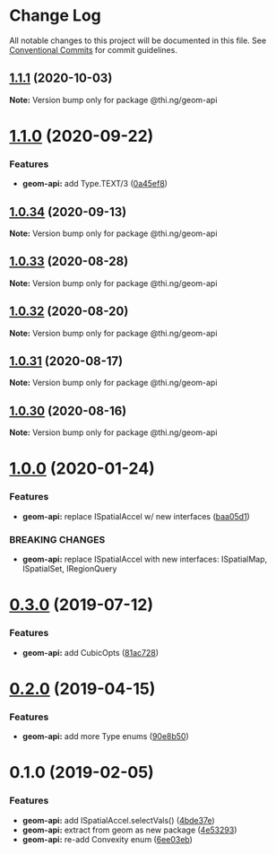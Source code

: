 # Change Log

All notable changes to this project will be documented in this file.
See [Conventional Commits](https://conventionalcommits.org) for commit guidelines.

## [1.1.1](https://github.com/thi-ng/umbrella/compare/@thi.ng/geom-api@1.1.0...@thi.ng/geom-api@1.1.1) (2020-10-03)

**Note:** Version bump only for package @thi.ng/geom-api





# [1.1.0](https://github.com/thi-ng/umbrella/compare/@thi.ng/geom-api@1.0.34...@thi.ng/geom-api@1.1.0) (2020-09-22)


### Features

* **geom-api:** add Type.TEXT/3 ([0a45ef8](https://github.com/thi-ng/umbrella/commit/0a45ef8aa99d3dab1bb98c503cf87d1bef0ab8e2))





## [1.0.34](https://github.com/thi-ng/umbrella/compare/@thi.ng/geom-api@1.0.33...@thi.ng/geom-api@1.0.34) (2020-09-13)

**Note:** Version bump only for package @thi.ng/geom-api





## [1.0.33](https://github.com/thi-ng/umbrella/compare/@thi.ng/geom-api@1.0.32...@thi.ng/geom-api@1.0.33) (2020-08-28)

**Note:** Version bump only for package @thi.ng/geom-api





## [1.0.32](https://github.com/thi-ng/umbrella/compare/@thi.ng/geom-api@1.0.31...@thi.ng/geom-api@1.0.32) (2020-08-20)

**Note:** Version bump only for package @thi.ng/geom-api





## [1.0.31](https://github.com/thi-ng/umbrella/compare/@thi.ng/geom-api@1.0.30...@thi.ng/geom-api@1.0.31) (2020-08-17)

**Note:** Version bump only for package @thi.ng/geom-api





## [1.0.30](https://github.com/thi-ng/umbrella/compare/@thi.ng/geom-api@1.0.29...@thi.ng/geom-api@1.0.30) (2020-08-16)

**Note:** Version bump only for package @thi.ng/geom-api





# [1.0.0](https://github.com/thi-ng/umbrella/compare/@thi.ng/geom-api@0.3.8...@thi.ng/geom-api@1.0.0) (2020-01-24)

### Features

* **geom-api:** replace ISpatialAccel w/ new interfaces ([baa05d1](https://github.com/thi-ng/umbrella/commit/baa05d1908a940115690cb3d1dd403173061d63a))

### BREAKING CHANGES

* **geom-api:** replace ISpatialAccel with new interfaces:
ISpatialMap, ISpatialSet, IRegionQuery

# [0.3.0](https://github.com/thi-ng/umbrella/compare/@thi.ng/geom-api@0.2.5...@thi.ng/geom-api@0.3.0) (2019-07-12)

### Features

* **geom-api:** add CubicOpts ([81ac728](https://github.com/thi-ng/umbrella/commit/81ac728))

# [0.2.0](https://github.com/thi-ng/umbrella/compare/@thi.ng/geom-api@0.1.12...@thi.ng/geom-api@0.2.0) (2019-04-15)

### Features

* **geom-api:** add more Type enums ([90e8b50](https://github.com/thi-ng/umbrella/commit/90e8b50))

# 0.1.0 (2019-02-05)

### Features

* **geom-api:** add ISpatialAccel.selectVals() ([4bde37e](https://github.com/thi-ng/umbrella/commit/4bde37e))
* **geom-api:** extract from geom as new package ([4e53293](https://github.com/thi-ng/umbrella/commit/4e53293))
* **geom-api:** re-add Convexity enum ([6ee03eb](https://github.com/thi-ng/umbrella/commit/6ee03eb))
